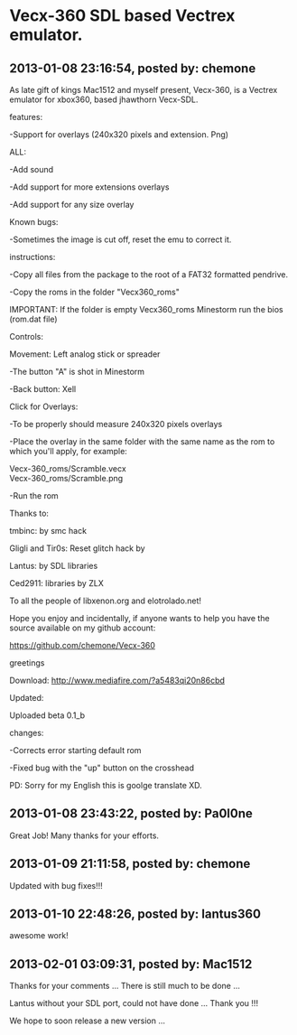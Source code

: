 # Vecx-360 SDL based Vectrex emulator.

## 2013-01-08 23:16:54, posted by: chemone

As late gift of kings Mac1512 and myself present, Vecx-360, is a Vectrex emulator for xbox360, based jhawthorn Vecx-SDL.  
   
 features:  
   
 -Support for overlays (240x320 pixels and extension. Png)  
   
 ALL:  
   
 -Add sound  
   
 -Add support for more extensions overlays  
   
 -Add support for any size overlay  
   
 Known bugs:  
   
 -Sometimes the image is cut off, reset the emu to correct it.  
   
 instructions:  
   
 -Copy all files from the package to the root of a FAT32 formatted pendrive.  
   
 -Copy the roms in the folder "Vecx360\_roms"  
   
 IMPORTANT: If the folder is empty Vecx360\_roms Minestorm run the bios (rom.dat file)  
   
 Controls:  
   
 Movement: Left analog stick or spreader  
   
 -The button "A" is shot in Minestorm  
   
 -Back button: Xell  
   
 Click for Overlays:  
   
 -To be properly should measure 240x320 pixels overlays  
   
 -Place the overlay in the same folder with the same name as the rom to which you'll apply, for example:  
   
 Vecx-360\_roms/Scramble.vecx  
 Vecx-360\_roms/Scramble.png  
   
 -Run the rom  
   
 Thanks to:  
   
 tmbinc: by smc hack  
   
 Gligli and Tir0s: Reset glitch hack by  
   
 Lantus: by SDL libraries  
   
 Ced2911: libraries by ZLX  
   
 To all the people of libxenon.org and elotrolado.net!  
   
 Hope you enjoy and incidentally, if anyone wants to help you have the source available on my github account:  
   
 https://github.com/chemone/Vecx-360  
   
 greetings  
   
 Download: http://www.mediafire.com/?a5483qi20n86cbd  
   
 Updated:  
   
 Uploaded beta 0.1\_b  
   
 changes:  
   
 -Corrects error starting default rom  
   
 -Fixed bug with the "up" button on the crosshead  
   
 PD: Sorry for my English this is goolge translate XD.

## 2013-01-08 23:43:22, posted by: Pa0l0ne

Great Job! Many thanks for your efforts.

## 2013-01-09 21:11:58, posted by: chemone

Updated with bug fixes!!!

## 2013-01-10 22:48:26, posted by: lantus360

awesome work!

## 2013-02-01 03:09:31, posted by: Mac1512

Thanks for your comments ... There is still much to be done ...  
   
 Lantus without your SDL port, could not have done ... Thank you !!!  
   
 We hope to soon release a new version ...